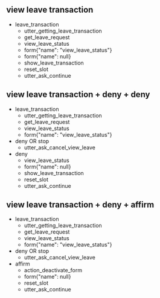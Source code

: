 ## view leave transaction
* leave_transaction
  - utter_getting_leave_transaction
  - get_leave_request
  - view_leave_status
  - form{"name": "view_leave_status"}
  - form{"name": null}
  - show_leave_transaction
  - reset_slot
  - utter_ask_continue

## view leave transaction + deny + deny
* leave_transaction
  - utter_getting_leave_transaction
  - get_leave_request
  - view_leave_status
  - form{"name": "view_leave_status"}
* deny OR stop
  - utter_ask_cancel_view_leave
* deny
  - view_leave_status
  - form{"name": null}
  - show_leave_transaction
  - reset_slot
  - utter_ask_continue

## view leave transaction + deny + affirm
* leave_transaction
  - utter_getting_leave_transaction
  - get_leave_request
  - view_leave_status
  - form{"name": "view_leave_status"}
* deny OR stop
  - utter_ask_cancel_view_leave
* affirm
  - action_deactivate_form
  - form{"name": null}
  - reset_slot
  - utter_ask_continue
